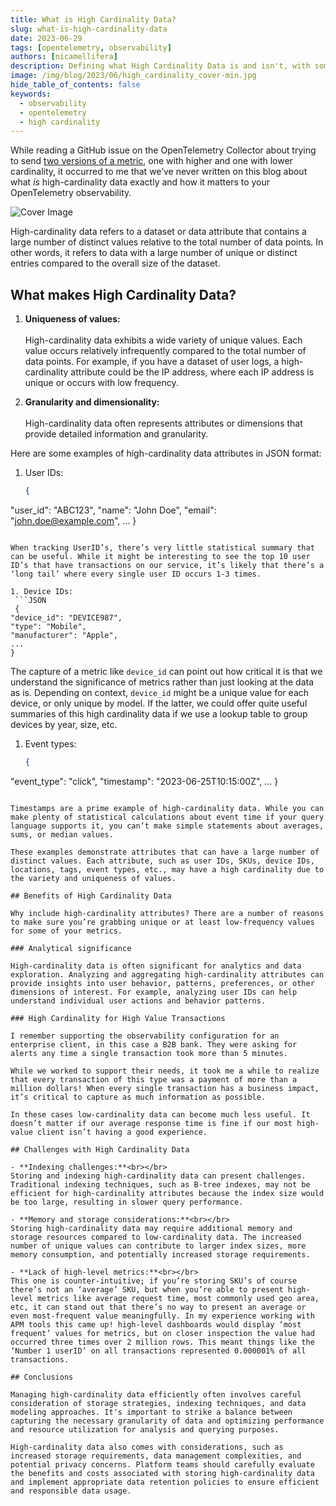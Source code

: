 ```yaml
---
title: What is High Cardinality Data?
slug: what-is-high-cardinality-data
date: 2023-06-29
tags: [opentelemetry, observability]
authors: [nicamellifera]
description: Defining what High Cardinality Data is and isn't, with some examples
image: /img/blog/2023/06/high_cardinality_cover-min.jpg
hide_table_of_contents: false
keywords:
  - observability
  - opentelemetry
  - high cardinality
---
```


<head>
  <link rel="canonical" href="https://signoz.io/blog/what-is-high-cardinality-data/"/>
</head>


While reading a GitHub issue on the OpenTelemetry Collector about trying to send [two versions of a metric](https://github.com/open-telemetry/opentelemetry-collector/discussions/5308), one with higher and one with lower cardinality, it occurred to me that we’ve never written on this blog about what *is* high-cardinality data exactly and how it matters to your OpenTelemetry observability.

<!--truncate-->
![Cover Image](/img/blog/2023/06/high_cardinality_cover.webp)

High-cardinality data refers to a dataset or data attribute that contains a large number of distinct values relative to the total number of data points. In other words, it refers to data with a large number of unique or distinct entries compared to the overall size of the dataset.

## What makes High Cardinality Data?

1. **Uniqueness of values:** <br></br>
     High-cardinality data exhibits a wide variety of unique values. Each value occurs relatively infrequently compared to the total number of data points. For example, if you have a dataset of user logs, a high-cardinality attribute could be the IP address, where each IP address is unique or occurs with low frequency.

2. **Granularity and dimensionality:**<br></br>
     High-cardinality data often represents attributes or dimensions that provide detailed information and granularity. 

Here are some examples of high-cardinality data attributes in JSON format:

1. User IDs:
   ```JSON
   {
  "user_id": "ABC123",
  "name": "John Doe",
  "email": "john.doe@example.com",
  ...
  }
  ```
  
  When tracking UserID’s, there’s very little statistical summary that can be useful. While it might be interesting to see the top 10 user ID’s that have transactions on our service, it’s likely that there’s a ‘long tail’ where every single user ID occurs 1-3 times.

1. Device IDs:
   ```JSON
   {
  "device_id": "DEVICE987",
  "type": "Mobile",
  "manufacturer": "Apple",
  ...
  }
  ```
  
  The capture of a metric like `device_id` can point out how critical it is that we understand the significance of metrics rather than just looking at the data as is. Depending on context, `device_id` might be a unique value for each device, or only unique by model. If the latter, we could offer quite useful summaries of this high cardinality data if we use a lookup table to group devices by year, size, etc. 

1. Event types:
   ```JSON
   {
  "event_type": "click",
  "timestamp": "2023-06-25T10:15:00Z",
  ...
  }
  
  ```
  
  Timestamps are a prime example of high-cardinality data. While you can make plenty of statistical calculations about event time if your query language supports it, you can’t make simple statements about averages, sums, or median values.

These examples demonstrate attributes that can have a large number of distinct values. Each attribute, such as user IDs, SKUs, device IDs, locations, tags, event types, etc., may have a high cardinality due to the variety and uniqueness of values.

## Benefits of High Cardinality Data

Why include high-cardinality attributes? There are a number of reasons to make sure you’re grabbing unique or at least low-frequency values for some of your metrics.

### Analytical significance

High-cardinality data is often significant for analytics and data exploration. Analyzing and aggregating high-cardinality attributes can provide insights into user behavior, patterns, preferences, or other dimensions of interest. For example, analyzing user IDs can help understand individual user actions and behavior patterns.

### High Cardinality for High Value Transactions

I remember supporting the observability configuration for an enterprise client, in this case a B2B bank. They were asking for alerts any time a single transaction took more than 5 minutes.

While we worked to support their needs, it took me a while to realize that every transaction of this type was a payment of more than a million dollars! When every single transaction has a business impact, it’s critical to capture as much information as possible.

In these cases low-cardinality data can become much less useful. It doesn’t matter if our average response time is fine if our most high-value client isn’t having a good experience.

## Challenges with High Cardinality Data

- **Indexing challenges:**<br></br>
  Storing and indexing high-cardinality data can present challenges. Traditional indexing techniques, such as B-tree indexes, may not be efficient for high-cardinality attributes because the index size would be too large, resulting in slower query performance.

- **Memory and storage considerations:**<br></br>
  Storing high-cardinality data may require additional memory and storage resources compared to low-cardinality data. The increased number of unique values can contribute to larger index sizes, more memory consumption, and potentially increased storage requirements.

- **Lack of high-level metrics:**<br></br>
  This one is counter-intuitive; if you’re storing SKU’s of course there’s not an ‘average’ SKU, but when you’re able to present high-level metrics like average request time, most commonly used geo area, etc, it can stand out that there’s no way to present an average or even most-frequent value meaningfully. In my experience working with APM tools this came up! high-level dashboards would display ‘most frequent’ values for metrics, but on closer inspection the value had occurred three times over 2 million rows. This meant things like the ‘Number 1 userID’ on all transactions represented 0.000001% of all transactions.

## Conclusions

Managing high-cardinality data efficiently often involves careful consideration of storage strategies, indexing techniques, and data modeling approaches. It's important to strike a balance between capturing the necessary granularity of data and optimizing performance and resource utilization for analysis and querying purposes.

High-cardinality data also comes with considerations, such as increased storage requirements, data management complexities, and potential privacy concerns. Platform teams should carefully evaluate the benefits and costs associated with storing high-cardinality data and implement appropriate data retention policies to ensure efficient and responsible data usage.
